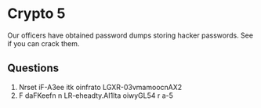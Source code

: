 # Crypto 5
Our officers have obtained password dumps storing hacker passwords. See if you can crack them.

## Questions
1. Nrset  iF-A3ee itk oinfrato LGXR-03vmamoocnAX2	
2. F daFKeefn  n LR-eheadty.AI1lta oiwyGL54 r a-5